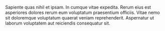 Sapiente quas nihil et ipsam. In cumque vitae expedita. Rerum eius est asperiores dolores rerum eum voluptatum praesentium officiis. Vitae nemo sit doloremque voluptatum quaerat veniam reprehenderit. Aspernatur ut laborum voluptatem aut reiciendis consequatur sit.